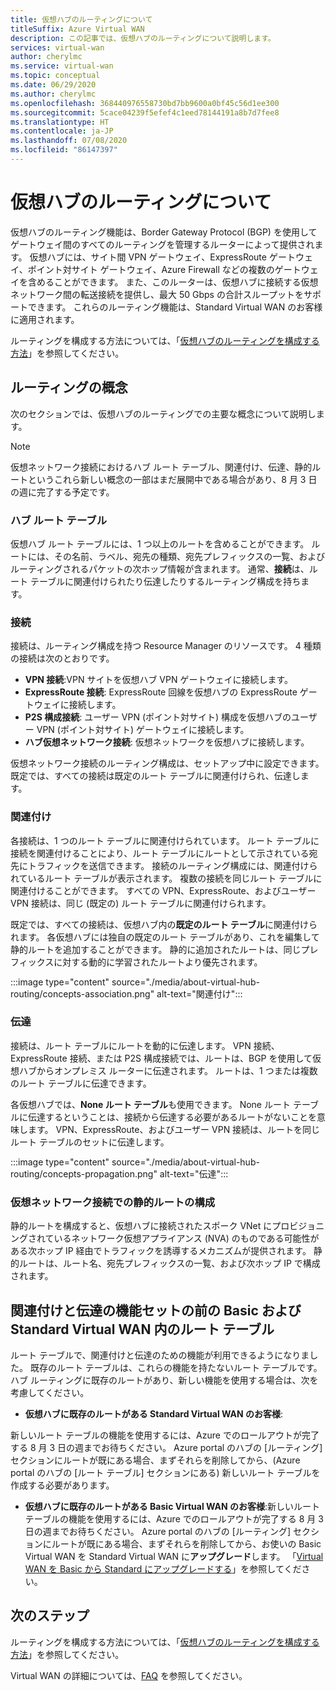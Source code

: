 ```yaml
---
title: 仮想ハブのルーティングについて
titleSuffix: Azure Virtual WAN
description: この記事では、仮想ハブのルーティングについて説明します。
services: virtual-wan
author: cherylmc
ms.service: virtual-wan
ms.topic: conceptual
ms.date: 06/29/2020
ms.author: cherylmc
ms.openlocfilehash: 368440976558730bd7bb9600a0bf45c56d1ee300
ms.sourcegitcommit: 5cace04239f5efef4c1eed78144191a8b7d7fee8
ms.translationtype: HT
ms.contentlocale: ja-JP
ms.lasthandoff: 07/08/2020
ms.locfileid: "86147397"
---
```

# <a name="about-virtual-hub-routing"></a>仮想ハブのルーティングについて

仮想ハブのルーティング機能は、Border Gateway Protocol (BGP) を使用してゲートウェイ間のすべてのルーティングを管理するルーターによって提供されます。 仮想ハブには、サイト間 VPN ゲートウェイ、ExpressRoute ゲートウェイ、ポイント対サイト ゲートウェイ、Azure Firewall などの複数のゲートウェイを含めることができます。 また、このルーターは、仮想ハブに接続する仮想ネットワーク間の転送接続を提供し、最大 50 Gbps の合計スループットをサポートできます。 これらのルーティング機能は、Standard Virtual WAN のお客様に適用されます。

ルーティングを構成する方法については、「[仮想ハブのルーティングを構成する方法](how-to-virtual-hub-routing.md)」を参照してください。

## <a name="routing-concepts"></a><a name="concepts"></a>ルーティングの概念

次のセクションでは、仮想ハブのルーティングでの主要な概念について説明します。

> [!NOTE]
> 仮想ネットワーク接続におけるハブ ルート テーブル、関連付け、伝達、静的ルートというこれら新しい概念の一部はまだ展開中である場合があり、8 月 3 日の週に完了する予定です。
>

### <a name="hub-route-table"></a><a name="hub-route"></a>ハブ ルート テーブル

仮想ハブ ルート テーブルには、1 つ以上のルートを含めることができます。 ルートには、その名前、ラベル、宛先の種類、宛先プレフィックスの一覧、およびルーティングされるパケットの次ホップ情報が含まれます。 通常、**接続**は、ルート テーブルに関連付けられたり伝達したりするルーティング構成を持ちます。

### <a name="connection"></a><a name="connection"></a>接続

接続は、ルーティング構成を持つ Resource Manager のリソースです。 4 種類の接続は次のとおりです。

* **VPN 接続**:VPN サイトを仮想ハブ VPN ゲートウェイに接続します。
* **ExpressRoute 接続**: ExpressRoute 回線を仮想ハブの ExpressRoute ゲートウェイに接続します。
* **P2S 構成接続**: ユーザー VPN (ポイント対サイト) 構成を仮想ハブのユーザー VPN (ポイント対サイト) ゲートウェイに接続します。
* **ハブ仮想ネットワーク接続**: 仮想ネットワークを仮想ハブに接続します。

仮想ネットワーク接続のルーティング構成は、セットアップ中に設定できます。 既定では、すべての接続は既定のルート テーブルに関連付けられ、伝達します。

### <a name="association"></a><a name="association"></a>関連付け

各接続は、1 つのルート テーブルに関連付けられています。 ルート テーブルに接続を関連付けることにより、ルート テーブルにルートとして示されている宛先にトラフィックを送信できます。 接続のルーティング構成には、関連付けられているルート テーブルが表示されます。  複数の接続を同じルート テーブルに関連付けることができます。 すべての VPN、ExpressRoute、およびユーザー VPN 接続は、同じ (既定の) ルート テーブルに関連付けられます。

既定では、すべての接続は、仮想ハブ内の**既定のルート テーブル**に関連付けられます。 各仮想ハブには独自の既定のルート テーブルがあり、これを編集して静的ルートを追加することができます。 静的に追加されたルートは、同じプレフィックスに対する動的に学習されたルートより優先されます。

:::image type="content" source="./media/about-virtual-hub-routing/concepts-association.png" alt-text="関連付け":::

### <a name="propagation"></a><a name="propagation"></a>伝達

接続は、ルート テーブルにルートを動的に伝達します。 VPN 接続、ExpressRoute 接続、または P2S 構成接続では、ルートは、BGP を使用して仮想ハブからオンプレミス ルーターに伝達されます。 ルートは、1 つまたは複数のルート テーブルに伝達できます。

各仮想ハブでは、**None ルート テーブル**も使用できます。 None ルート テーブルに伝達するということは、接続から伝達する必要があるルートがないことを意味します。 VPN、ExpressRoute、およびユーザー VPN 接続は、ルートを同じルート テーブルのセットに伝達します。

:::image type="content" source="./media/about-virtual-hub-routing/concepts-propagation.png" alt-text="伝達":::

### <a name="configuring-static-routes-in-a-virtual-network-connection"></a><a name="static"></a>仮想ネットワーク接続での静的ルートの構成

静的ルートを構成すると、仮想ハブに接続されたスポーク VNet にプロビジョニングされているネットワーク仮想アプライアンス (NVA) のものである可能性がある次ホップ IP 経由でトラフィックを誘導するメカニズムが提供されます。 静的ルートは、ルート名、宛先プレフィックスの一覧、および次ホップ IP で構成されます。

## <a name="route-tables-in-basic-and-standard-virtual-wans-prior-to-the-feature-set-of-association-and-propagation"></a><a name="route"></a>関連付けと伝達の機能セットの前の Basic および Standard Virtual WAN 内のルート テーブル

ルート テーブルで、関連付けと伝達のための機能が利用できるようになりました。 既存のルート テーブルは、これらの機能を持たないルート テーブルです。 ハブ ルーティングに既存のルートがあり、新しい機能を使用する場合は、次を考慮してください。

* **仮想ハブに既存のルートがある Standard Virtual WAN のお客様**:

新しいルート テーブルの機能を使用するには、Azure でのロールアウトが完了する 8 月 3 日の週までお待ちください。 Azure portal のハブの [ルーティング] セクションにルートが既にある場合、まずそれらを削除してから、(Azure portal のハブの [ルート テーブル] セクションにある) 新しいルート テーブルを作成する必要があります。

* **仮想ハブに既存のルートがある Basic Virtual WAN のお客様**:新しいルート テーブルの機能を使用するには、Azure でのロールアウトが完了する 8 月 3 日の週までお待ちください。 Azure portal のハブの [ルーティング] セクションにルートが既にある場合、まずそれらを削除してから、お使いの Basic Virtual WAN を Standard Virtual WAN に**アップグレード**します。 「[Virtual WAN を Basic から Standard にアップグレードする](upgrade-virtual-wan.md)」を参照してください。

## <a name="next-steps"></a>次のステップ

ルーティングを構成する方法については、「[仮想ハブのルーティングを構成する方法](how-to-virtual-hub-routing.md)」を参照してください。

Virtual WAN の詳細については、[FAQ](virtual-wan-faq.md) を参照してください。
